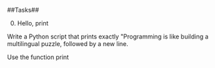 ##Tasks##

0. Hello, print

Write a Python script that prints exactly "Programming is like building a multilingual puzzle, followed by a new line.

Use the function print
